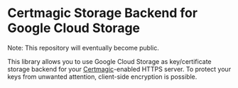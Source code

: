 # Certmagic Storage Backend for Google Cloud Storage 

Note: This repository will eventually become public.

This library allows you to use Google Cloud Storage as key/certificate storage backend for your [Certmagic](https://github.com/caddyserver/certmagic)-enabled HTTPS server. To protect your keys from unwanted attention, client-side encryption is possible.
